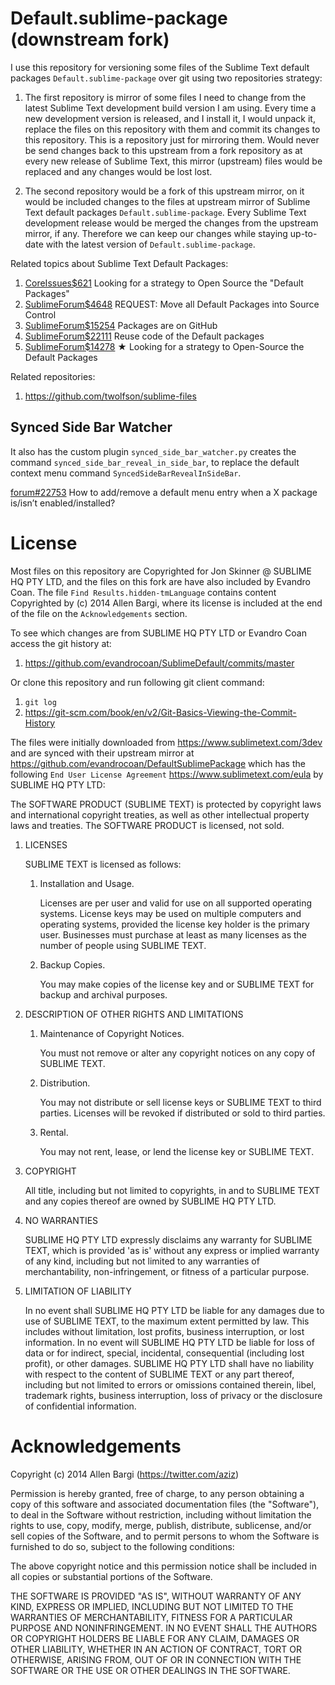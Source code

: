 # Default.sublime-package (downstream fork)

I use this repository for versioning some files of the Sublime Text default packages
`Default.sublime-package` over git using two repositories strategy:

1. The first repository is mirror of some files I need to change from the latest Sublime Text
   development build version I am using. Every time a new development version is released, and I
   install it, I would unpack it, replace the files on this repository with them and commit its
   changes to this repository. This is a repository just for mirroring them. Would never be send
   changes back to this upstream from a fork repository as at every new release of Sublime Text,
   this mirror (upstream) files would be replaced and any changes would be lost lost.

1. The second repository would be a fork of this upstream mirror, on it would be included changes to
   the files at upstream mirror of Sublime Text default packages `Default.sublime-package`. Every
   Sublime Text development release would be merged the changes from the upstream mirror, if any.
   Therefore we can keep our changes while staying up-to-date with the latest version of
   `Default.sublime-package`.


Related topics about Sublime Text Default Packages:

1. [CoreIssues$621](https://github.com/SublimeTextIssues/Core/issues/621) Looking for a strategy to Open Source the "Default Packages"
1. [SublimeForum$4648](https://forum.sublimetext.com/t/request-move-all-default-packages-into-source-control/4648) REQUEST: Move all Default Packages into Source Control
1. [SublimeForum$15254](https://forum.sublimetext.com/t/packages-are-on-github/15254) Packages are on GitHub
1. [SublimeForum$22111](https://forum.sublimetext.com/t/reuse-code-of-the-default-packages/22111) Reuse code of the Default packages
1. [SublimeForum$14278](https://forum.sublimetext.com/t/looking-for-a-strategy-to-open-source-the-default-packages/14278) ★ Looking for a strategy to Open-Source the Default Packages

Related repositories:

1. https://github.com/twolfson/sublime-files


## Synced Side Bar Watcher

It also has the custom plugin `synced_side_bar_watcher.py` creates the command
`synced_side_bar_reveal_in_side_bar`, to replace the default context menu command
`SyncedSideBarRevealInSideBar`.

[forum#22753](https://forum.sublimetext.com/t/solved-how-to-add-remove-a-default-menu-entry-when-a-x-package-is-isnt-enabled-installed/22753)
How to add/remove a default menu entry when a X package is/isn’t enabled/installed?



# License

Most files on this repository are Copyrighted for Jon Skinner @ SUBLIME HQ PTY LTD, and the files on
this fork are have also included by Evandro Coan. The file `Find Results.hidden-tmLanguage` contains
content Copyrighted by (c) 2014 Allen Bargi, where its license is included at the end of the file on
the `Acknowledgements` section.

To see which changes are from SUBLIME HQ PTY LTD or Evandro Coan access the git history at:

1. https://github.com/evandrocoan/SublimeDefault/commits/master

Or clone this repository and run following git client command:

1. `git log`
1. https://git-scm.com/book/en/v2/Git-Basics-Viewing-the-Commit-History

The files were initially downloaded from https://www.sublimetext.com/3dev and are synced with their
upstream mirror at https://github.com/evandrocoan/DefaultSublimePackage which has the following `End
User License Agreement` https://www.sublimetext.com/eula by SUBLIME HQ PTY LTD:

The SOFTWARE PRODUCT (SUBLIME TEXT) is protected by copyright laws and international copyright
treaties, as well as other intellectual property laws and treaties. The SOFTWARE PRODUCT is
licensed, not sold.

1. LICENSES

    SUBLIME TEXT is licensed as follows:

    1. Installation and Usage.

        Licenses are per user and valid for use on all supported operating systems. License keys may
        be used on multiple computers and operating systems, provided the license key holder is the
        primary user. Businesses must purchase at least as many licenses as the number of people
        using SUBLIME TEXT.

    1. Backup Copies.

        You may make copies of the license key and or SUBLIME TEXT for backup and archival purposes.

1. DESCRIPTION OF OTHER RIGHTS AND LIMITATIONS

    1. Maintenance of Copyright Notices.

        You must not remove or alter any copyright notices on any copy of SUBLIME TEXT.

    1. Distribution.

        You may not distribute or sell license keys or SUBLIME TEXT to third parties. Licenses will
        be revoked if distributed or sold to third parties.

    1. Rental.

        You may not rent, lease, or lend the license key or SUBLIME TEXT.

1. COPYRIGHT

    All title, including but not limited to copyrights, in and to SUBLIME TEXT and any copies
    thereof are owned by SUBLIME HQ PTY LTD.

1. NO WARRANTIES

    SUBLIME HQ PTY LTD expressly disclaims any warranty for SUBLIME TEXT, which is provided 'as is'
    without any express or implied warranty of any kind, including but not limited to any warranties
    of merchantability, non-infringement, or fitness of a particular purpose.

1. LIMITATION OF LIABILITY

    In no event shall SUBLIME HQ PTY LTD be liable for any damages due to use of SUBLIME TEXT, to
    the maximum extent permitted by law. This includes without limitation, lost profits, business
    interruption, or lost information. In no event will SUBLIME HQ PTY LTD be liable for loss of
    data or for indirect, special, incidental, consequential (including lost profit), or other
    damages. SUBLIME HQ PTY LTD shall have no liability with respect to the content of SUBLIME TEXT
    or any part thereof, including but not limited to errors or omissions contained therein, libel,
    trademark rights, business interruption, loss of privacy or the disclosure of confidential
    information.



# Acknowledgements

Copyright (c) 2014 Allen Bargi (https://twitter.com/aziz)

Permission is hereby granted, free of charge, to any person obtaining a copy of this software and
associated documentation files (the "Software"), to deal in the Software without restriction,
including without limitation the rights to use, copy, modify, merge, publish, distribute,
sublicense, and/or sell copies of the Software, and to permit persons to whom the Software is
furnished to do so, subject to the following conditions:

The above copyright notice and this permission notice shall be included in all copies or substantial
portions of the Software.

THE SOFTWARE IS PROVIDED "AS IS", WITHOUT WARRANTY OF ANY KIND, EXPRESS OR IMPLIED, INCLUDING BUT
NOT LIMITED TO THE WARRANTIES OF MERCHANTABILITY, FITNESS FOR A PARTICULAR PURPOSE AND
NONINFRINGEMENT. IN NO EVENT SHALL THE AUTHORS OR COPYRIGHT HOLDERS BE LIABLE FOR ANY CLAIM, DAMAGES
OR OTHER LIABILITY, WHETHER IN AN ACTION OF CONTRACT, TORT OR OTHERWISE, ARISING FROM, OUT OF OR IN
CONNECTION WITH THE SOFTWARE OR THE USE OR OTHER DEALINGS IN THE SOFTWARE.



